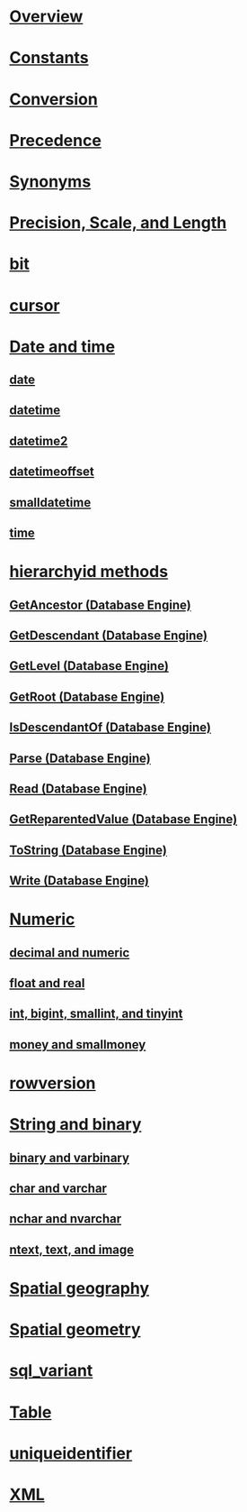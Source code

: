 # [Overview](data-types-transact-sql.md)  
# [Constants](constants-transact-sql.md)  
# [Conversion](data-type-conversion-database-engine.md)  
# [Precedence](data-type-precedence-transact-sql.md)  
# [Synonyms](data-type-synonyms-transact-sql.md)  
# [Precision, Scale, and Length](precision-scale-and-length-transact-sql.md)  
# [bit](bit-transact-sql.md)  
# [cursor](cursor-transact-sql.md)  
# [Date and time](date-and-time-types.md)  
## [date](date-transact-sql.md)  
## [datetime](datetime-transact-sql.md)  
## [datetime2](datetime2-transact-sql.md)  
## [datetimeoffset](datetimeoffset-transact-sql.md)  
## [smalldatetime](smalldatetime-transact-sql.md)  
## [time](time-transact-sql.md)  

# [hierarchyid methods](hierarchyid-data-type-method-reference.md)  
## [GetAncestor (Database Engine)](getancestor-database-engine.md)  
## [GetDescendant (Database Engine)](getdescendant-database-engine.md)  
## [GetLevel (Database Engine)](getlevel-database-engine.md)  
## [GetRoot (Database Engine)](getroot-database-engine.md)  
## [IsDescendantOf (Database Engine)](isdescendantof-database-engine.md)  
## [Parse (Database Engine)](parse-database-engine.md)  
## [Read (Database Engine)](read-database-engine.md)  
## [GetReparentedValue (Database Engine)](getreparentedvalue-database-engine.md)  
## [ToString (Database Engine)](tostring-database-engine.md)  
## [Write (Database Engine)](write-database-engine.md)  

# [Numeric](numeric-types.md)  
## [decimal and numeric](decimal-and-numeric-transact-sql.md)  
## [float and real](float-and-real-transact-sql.md)  
## [int, bigint, smallint, and tinyint](int-bigint-smallint-and-tinyint-transact-sql.md)  
## [money and smallmoney](money-and-smallmoney-transact-sql.md)  

# [rowversion](rowversion-transact-sql.md)  

# [String and binary](string-and-binary-types.md)  
## [binary and varbinary](binary-and-varbinary-transact-sql.md)  
## [char and varchar](char-and-varchar-transact-sql.md)  
## [nchar and nvarchar](nchar-and-nvarchar-transact-sql.md)  
## [ntext, text, and image](ntext-text-and-image-transact-sql.md)  

# [Spatial geography](../spatial-geography/index.md)
# [Spatial geometry](../spatial-geometry/index.md)

# [sql_variant](sql-variant-transact-sql.md)  

# [Table](table-transact-sql.md)  

# [uniqueidentifier](uniqueidentifier-transact-sql.md)  

# [XML](../xml/index.md)
